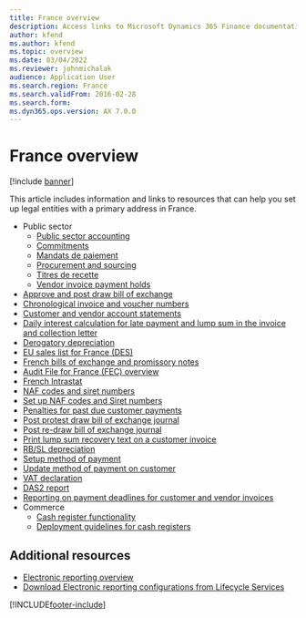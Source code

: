 ```yaml
---
title: France overview
description: Access links to Microsoft Dynamics 365 Finance documentation resources for France to help you set up legal entities with a primary address in France. 
author: kfend
ms.author: kfend
ms.topic: overview
ms.date: 03/04/2022
ms.reviewer: johnmichalak
audience: Application User
ms.search.region: France
ms.search.validFrom: 2016-02-28
ms.search.form:
ms.dyn365.ops.version: AX 7.0.0
---
```


# France overview

[!include [banner](../../includes/banner.md)]

This article includes information and links to resources that can help you set up legal entities with a primary address in France. 

- Public sector
  - [Public sector accounting](emea-fra-public-sector-accounting.md)
  - [Commitments](emea-fra-commitments-public-sector.md)
  - [Mandats de paiement](emea-fra-mandats-de-paiement.md)
  - [Procurement and sourcing](emea-fra-procurement-sourcing-public-sector.md)
  - [Titres de recette](emea-fra-titres-de-recette-public-sector.md)
  - [Vendor invoice payment holds](emea-fra-vendor-invoice-payment-holds-public-sector.md)
- [Approve and post draw bill of exchange](fr-00004-approve-post-draw-bill-exchange.md)
- [Chronological invoice and voucher numbers](emea-fra-chronological-invoices-vouchers.md)
- [Customer and vendor account statements](fr-00002-customer-vendor-account-statements.md)
- [Daily interest calculation for late payment and lump sum in the invoice and collection letter](fr-00018-daily-interest.md)
- [Derogatory depreciation](emea-fra-derogatory-depreciation.md)
- [EU sales list for France (DES)](emea-fra-eu-sales-list.md)
- [French bills of exchange and promissory notes](fr-00004-french-bills-exchange-promissory-notes.md)
- [Audit File for France (FEC) overview](emea-fra-fec-audit-file.md)
- [French Intrastat](emea-fra-intrastat.md)
- [NAF codes and siret numbers](emea-fra-naf-codes-siret-numbers.md)
- [Set up NAF codes and Siret numbers](fr-00003-naf-codes-siret-numbers.md)
- [Penalties for past due customer payments](emea-fra-apply-penalty-customer-payment-past-due.md)
- [Post protest draw bill of exchange journal](fr-00004-post-protest-draw-bill-exchange-journal.md)
- [Post re-draw bill of exchange journal](fr-00004-post-re-draw-bill-exchange-journal.md)
- [Print lump sum recovery text on a customer invoice](emea-fra-print-lump-sum-recovery-text.md)
- [RB/SL depreciation](emea-fra-rbsl-depreciation.md)
- [Setup method of payment](fr-00004-setup-method-payment.md)
- [Update method of payment on customer](fr-00004-update-method-payment-customer.md)
- [VAT declaration](emea-fra-VAT-declaration-preview-France.md)
- [DAS2 report](emea-fra-das2-report.md)
- [Reporting on payment deadlines for customer and vendor invoices](emea-fra-reporting-on-payment-deadlines.md)
- Commerce
  - [Cash register functionality](../../../commerce/localizations/france/emea-fra-cash-registers.md)
  - [Deployment guidelines for cash registers](../../../commerce/localizations/france/emea-fra-deployment.md)

## Additional resources

- [Electronic reporting overview](../../../fin-ops-core/dev-itpro/analytics/general-electronic-reporting.md)
- [Download Electronic reporting configurations from Lifecycle Services](../../../fin-ops-core/dev-itpro/analytics/download-electronic-reporting-configuration-lcs.md)
<!-- - [Microsoft Dynamics Localization Portal: Australia report (requires CustomerSource account)](https://mbs.microsoft.com/files/customer/AX/Support/supportnews/france.html) -->


[!INCLUDE[footer-include](../../../includes/footer-banner.md)]
